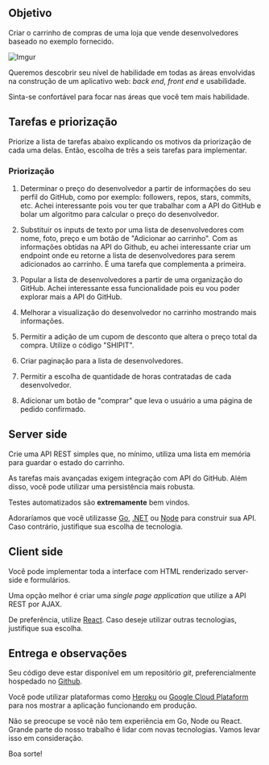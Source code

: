 ## Objetivo

Criar o carrinho de compras de uma loja que vende desenvolvedores baseado no exemplo fornecido.

![Imgur](http://i.imgur.com/8NPz67T.png)

Queremos descobrir seu nível de habilidade em todas as áreas envolvidas na construção de um aplicativo web: *back end*, *front end* e usabilidade.

Sinta-se confortável para focar nas áreas que você tem mais habilidade.

## Tarefas e priorização

Priorize a lista de tarefas abaixo explicando os motivos da priorização de cada uma delas. Então, escolha de três a seis tarefas para implementar.

### Priorização
1. Determinar o preço do desenvolvedor a partir de informações do seu perfil do GitHub, como por exemplo: followers, repos, stars, commits, etc.
Achei interessante pois vou ter que trabalhar com a API do GitHub e bolar um algoritmo para calcular o preço do desenvolvedor.

2. Substituir os inputs de texto por uma lista de desenvolvedores com nome, foto, preço e um botão de "Adicionar ao carrinho".
Com as informações obtidas na API do Github, eu achei interessante criar um endpoint onde eu retorne a lista de desenvolvedores para serem adicionados ao carrinho. É uma tarefa que complementa a primeira.

3. Popular a lista de desenvolvedores a partir de uma organização do GitHub.
Achei interessante essa funcionalidade pois eu vou poder explorar mais a API do GitHub.

4. Melhorar a visualização do desenvolvedor no carrinho mostrando mais informações.

5. Permitir a adição de um cupom de desconto que altera o preço total da compra. Utilize o código "SHIPIT".

6. Criar paginação para a lista de desenvolvedores.


7. Permitir a escolha de quantidade de horas contratadas de cada desenvolvedor.


8. Adicionar um botão de "comprar" que leva o usuário a uma página de pedido confirmado.

## Server side

Crie uma API REST simples que, no mínimo, utiliza uma lista em memória para guardar o estado do carrinho.

As tarefas mais avançadas exigem integração com API do GitHub. Além disso, você pode utilizar uma persistência mais robusta.

Testes automatizados são **extremamente** bem vindos.

Adoraríamos que você utilizasse [Go](https://golang.org/), [.NET](http://www.asp.net/) ou [Node](https://nodejs.org/) para construir sua API. Caso contrário, justifique sua escolha de tecnologia.

## Client side

Você pode implementar toda a interface com HTML renderizado server-side e formulários.

Uma opção melhor é criar uma _single page application_ que utilize a API REST por AJAX.

De preferência, utilize [React](https://facebook.github.io/react/). Caso deseje utilizar outras tecnologias, justifique sua escolha.

## Entrega e observações

Seu código deve estar disponível em um repositório _git_, preferencialmente hospedado no [Github](https://github.com/).

Você pode utilizar plataformas como [Heroku](https://www.heroku.com/) ou [Google Cloud Plataform](https://cloud.google.com/) para nos mostrar a aplicação funcionando em produção.

Não se preocupe se você não tem experiência em Go, Node ou React. Grande parte do nosso trabalho é lidar com novas tecnologias. Vamos levar isso em consideração.

Boa sorte!
